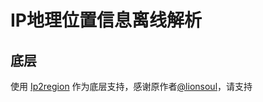 # IP地理位置信息离线解析

## 底层
使用 [Ip2region](https://gitee.com/lionsoul/ip2region) 作为底层支持，感谢原作者[@lionsoul](https://gitee.com/lionsoul)，请支持

